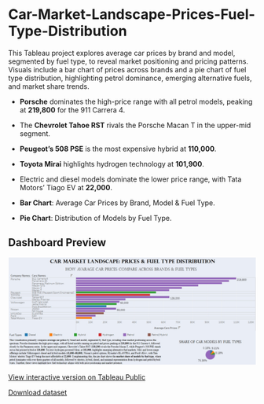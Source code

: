 # Car-Market-Landscape-Prices-Fuel-Type-Distribution
This Tableau project explores average car prices by brand and model, segmented by fuel type, to reveal market positioning and pricing patterns. Visuals include a bar chart of prices across brands and a pie chart of fuel type distribution, highlighting petrol dominance, emerging alternative fuels, and market share trends.

- **Porsche** dominates the high-price range with all petrol models, peaking at **219,800** for the 911 Carrera 4.
- The **Chevrolet Tahoe RST** rivals the Porsche Macan T in the upper-mid segment.
- **Peugeot’s 508 PSE** is the most expensive hybrid at **110,000**.
- **Toyota Mirai** highlights hydrogen technology at **101,900**.
- Electric and diesel models dominate the lower price range, with Tata Motors’ Tiago EV at **22,000**.

- **Bar Chart**: Average Car Prices by Brand, Model & Fuel Type.
- **Pie Chart**: Distribution of Models by Fuel Type.

## Dashboard Preview
![Dashboard Preview](Cars%20Market%20Landscape.jpeg)

[View interactive version on Tableau Public](https://public.tableau.com/app/profile/victoria.komissarchik.trubitsyna/viz/CarMarketLandscape/Dashboard1?publish=yes)

[Download dataset](Cars_Dataset_2025.xlsx)

